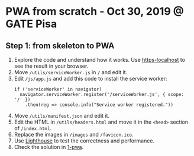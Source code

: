 # PWA from scratch - Oct 30, 2019 @ GATE Pisa

## Step 1: from skeleton to PWA
1. Explore the code and understand how it works. Use [https-localhost](https://github.com/daquinoaldo/https-localhost) to see the result in your browser.
2. Move `/utils/serviceWorker.js` in `/` and edit it.
3. Edit `/js/app.js` and add this code to install the service worker:
   ```
   if ('serviceWorker' in navigator)
     navigator.serviceWorker.register('/serviceWorker.js', { scope: '/' })
       .then(reg => console.info("Service worker registered."))
   ```
4. Move `/utils/manifest.json` and edit it.
5. Edit the HTML in `/utils/headers.html` and move it in the `<head>` section of `/index.html`.
6. Replace the images in `/images` and `/favicon.ico`.
7. Use [Lighthouse](https://developers.google.com/web/tools/lighthouse) to test the correctness and performance.
8. Check the solution in [1-pwa](../1-pwa).
